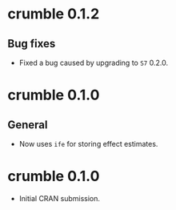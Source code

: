 # crumble 0.1.2

## Bug fixes

* Fixed a bug caused by upgrading to `S7` 0.2.0.

# crumble 0.1.0

## General

* Now uses `ife` for storing effect estimates. 

# crumble 0.1.0

* Initial CRAN submission.
